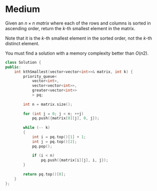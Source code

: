 # Medium

Given an $n \times n$ $matrix$ where each of the rows and columns is sorted in ascending order, return the $k$-th smallest element in the matrix.

Note that it is the $k$-th smallest element in the sorted order, not the $k$-th distinct element.

You must find a solution with a memory complexity better than $O(n2)$.

```cpp
class Solution {
public:
    int kthSmallest(vector<vector<int>>& matrix, int k) {
        priority_queue<
            vector<int>, 
            vector<vector<int>>, 
            greater<vector<int>>
            > pq;
        
        int n = matrix.size();
        
        for (int j = 0; j < n; ++j)
            pq.push({matrix[0][j], 0, j});
        
        while (-- k)
        {
            int i = pq.top()[1] + 1;
            int j = pq.top()[2]; 
            pq.pop();
            
            if (i < n)
                pq.push({matrix[i][j], i, j});
        }
        
        return pq.top()[0];
    }
};
```
